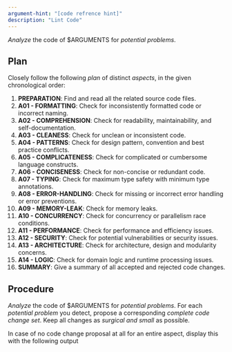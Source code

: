 ```yaml
---
argument-hint: "[code refrence hint]"
description: "Lint Code"
---
```


*Analyze* the code of $ARGUMENTS for *potential problems*.

Plan
----

Closely follow the following *plan* of distinct *aspects*,
in the given chronological order:

1.  **PREPARATION**:          Find and read all the related source code files.
2.  **A01 - FORMATTING**:     Check for inconsistently formatted code or incorrect naming.
3.  **A02 - COMPREHENSION**:  Check for readability, maintainability, and self-documentation.
4.  **A03 - CLEANESS**:       Check for unclean or inconsistent code.
5.  **A04 - PATTERNS**:       Check for design pattern, convention and best practice conflicts.
6.  **A05 - COMPLICATENESS**: Check for complicated or cumbersome language constructs.
7.  **A06 - CONCISENESS**:    Check for non-concise or redundant code.
8.  **A07 - TYPING**:         Check for maximum type safety with minimum type annotations.
9.  **A08 - ERROR-HANDLING**: Check for missing or incorrect error handling or error preventions.
10. **A09 - MEMORY-LEAK**:    Check for memory leaks.
11. **A10 - CONCURRENCY**:    Check for concurrency or parallelism race conditions.
12. **A11 - PERFORMANCE**:    Check for performance and efficiency issues.
13. **A12 - SECURITY**:       Check for potential vulnerabilities or security issues.
14. **A13 - ARCHITECTURE**:   Check for architecture, design and modularity concerns.
15. **A14 - LOGIC**:          Check for domain logic and runtime processing issues.
16. **SUMMARY**:              Give a summary of all accepted and rejected code changes.

Procedure
---------

*Analyze* the code of $ARGUMENTS for *potential problems*.
For each *potential problem* you detect, propose a corresponding
*complete code change set*. Keep all changes as *surgical and small* as possible.

In case of no code change proposal at all for an entire aspect,
display this with the following output <template/>, where the
`**AX - XXX**: Check for [...]` is a reference to the
current aspect you analyzed:

<template>
**AX - XXX**: Check for [...]

&#x26AA; **RESULT**: No issues found, no changes necessary.
</template>

Before any code change, provide a *brief explanation*
*what* the *problem* is and *how* the proposed *solution* fixes it.
Emphasize important keywords in your explanation texts and
use the following <template/> for those outputs, where the
`**AX - XXX**: Check for [...]` is a reference to the
current aspect you are analyzing:

<template>
**AX - XXX**: Check for [...]

&#x1F7E0; **PROBLEM**: [...]

&#x1F535; **SOLUTION**: [...]
</template>

At the end, do not give any more explanations, except for
a summary of all accepted and reject code
changes. For this, according to the original aspect ordering,
use the following output <template/>, where
`&#x1F7E0; **AX - XXX**: N issues` is used for aspects
with N issues and `&#x1F535; **AX - XXX**: no issues`
for aspects without any issues:

<template>
**SUMMARY**:

&#x1F7E0; **AX - XXX**: N issues

&#x26AA; **AX - XXX**: no issues

[...]
</template>

Prohibitions
------------

Do not factor out (move) code into own functions.
Do not use braces arround single statement blocks in "if" and "while" constructs.
Do not insist on early "return" in "if" block if "else" block exists.
Do not remove any whitespaces in the code formatting.
Do not show just partial code changes.

Commandments
------------

Always be very *pendantic* on style.
Always use *concise* and *type-safe* code.
Always use *precise* and *surgical* code changes.
Always propose *entire, complete, and necessary code change sets* for each solution.

Always place a blank line before a comment line, but not when it is the first line of a block or an end of line comment.
Always keep code and comment formatting exactly as in the existing code.
Always use regular comments `/* ... */` instead of end-of-line comments `//`.
Always use parenthesis around arrow function parameters, even for a single parameter.
Always make a line break before the keywords "else", "catch", and "finally".
Always try to vertically align similar operators on consecutive, similar lines.
Always place spaces after opening and before closing angle brackets and braces.
Always use double-quotes instead of single-quotes for any strings.

